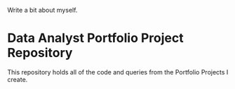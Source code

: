 Write a bit about myself.
# Data Analyst Portfolio Project Repository
This repository holds all of the code and queries from the Portfolio Projects I create.
